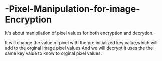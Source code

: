 # -Pixel-Manipulation-for-image-Encryption
It's about manipilation of pixel values for both encryption and decrytion.

It will change the value of pixel with the pre initialized key value,which will add to the orginal image pixel values.And we will decrypt it uses the the same key value to know to orginal pixel values.
